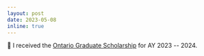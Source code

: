 ```yaml
---
layout: post
date: 2023-05-08
inline: true
---
```


:pray: I received the [Ontario Graduate Scholarship](https://osap.gov.on.ca/OSAPPortal/en/A-ZListofAid/PRDR019245.html) for AY 2023 -- 2024.